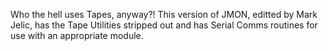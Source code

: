 Who the hell uses Tapes, anyway?!
This version of JMON, editted by Mark Jelic, has the Tape Utilities stripped out and has Serial Comms routines for use with an appropriate module.

